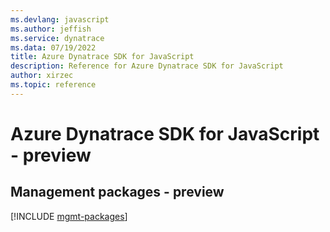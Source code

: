 ```yaml
---
ms.devlang: javascript
ms.author: jeffish
ms.service: dynatrace
ms.data: 07/19/2022
title: Azure Dynatrace SDK for JavaScript
description: Reference for Azure Dynatrace SDK for JavaScript
author: xirzec
ms.topic: reference
---
```

# Azure Dynatrace SDK for JavaScript - preview

## Management packages - preview
[!INCLUDE [mgmt-packages](dynatrace-mgmt-index.md)]
